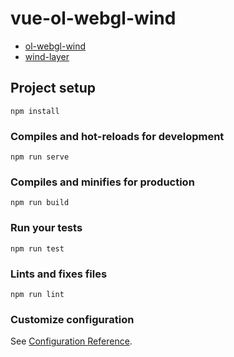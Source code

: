 # vue-ol-webgl-wind

* [ol-webgl-wind](https://github.com/gberaudo/olwind)
* [wind-layer](https://github.com/sakitam-fdd/wind-layer)

## Project setup
```
npm install
```

### Compiles and hot-reloads for development
```
npm run serve
```

### Compiles and minifies for production
```
npm run build
```

### Run your tests
```
npm run test
```

### Lints and fixes files
```
npm run lint
```

### Customize configuration
See [Configuration Reference](https://cli.vuejs.org/config/).
